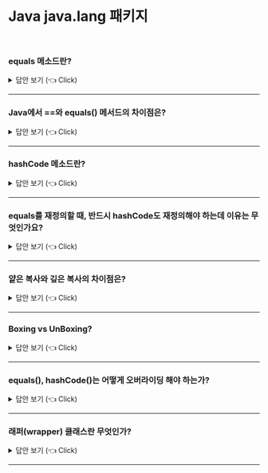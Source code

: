 
# Java java.lang 패키지 
<br>


### equals 메소드란?

<details>
   <summary> 답안 보기 (👈 Click)</summary>
<br />
[참고: 자바의 정석] 
   
+ 매개변수로 객체의 참조변수를 받아서 비교하여 그 결과를 boolean 값으로 알려 주는 역할을 합니다. <br> 
  아래의 코드는 Object 클래스에 정의되어 있는 equals 메소드의 실제 내용입니다. <br> 
  
  ```
  public boolean equals(Object obj){
       return (this == obj);
  }
  ```
  위의 코드에서 알 수 있듯이 두 객체의 같고 다름을 참조변수의 값으로 판단합니다. <br> 
  그렇기 때문에 서로 다른 두 객체를 equals 메서드로 비교하면 항상 false를 결과로 얻게 됩니다. <br> 
   
</details>

-----------------------

### Java에서 ==와 equals() 메서드의 차이점은?

<details>
   <summary> 답안 보기 (👈 Click)</summary>
<br />
+ 
</details>

-----------------------

### hashCode 메소드란?

<details>
   <summary> 답안 보기 (👈 Click)</summary>
<br />
   
[참고: 자바의 정석]    

+ 이 메서드는 해싱(hashing) 기법에 사용되는 해시 함수(hash function)을 구현한 것입니다. <br> 
  해싱은 데이터관리기법 중의 하나인데, 다량의 데이터를 저장하고 검색하는데 유용합니다. <br> 
  해시함수는 찾고자 하는 값을 입력하면, 그 값이 저장된 위치를 알려주는 해시 코드(hash code)를 반환합니다.<br>
  
  일반적으로 해시코드가 같은 두 객체가 존재하는 것이 가능하지만, <br> 
  Object 클래스에 정의된 hashCode 메서드는 객체의 주소값으로 해시코드를 만들어 반환하기 때문에<br>
  32 bit JVM에서는 서로 다른 두 객체는 결코 같은 해시코드를 가질 수 없었지만, <br>
  64 bit JVM에서는 8 byte 주소값으로 해시코드(4 byte)를 만들기 때문에 해시코드가 중복될 수 있습니다. 
   
</details>


-----------------------
### equals를 재정의할 때, 반드시 hashCode도 재정의해야 하는데 이유는 무엇인가요?

<details>
   <summary> 답안 보기 (👈 Click)</summary>
<br />
+ 
</details>

-----------------------

### 얕은 복사와 깊은 복사의 차이점은?

<details>
   <summary> 답안 보기 (👈 Click)</summary>
<br />
+ clone()은 단순히 객체에 저장된 값을 그대로 복제할 뿐, <br> 
  객체가 참조하고 있는 객체까지 복제하지는 않습니다. <br> 
  객체 배열을 clone()으로 복제하는 경우에는 원본과 복제본이 같은 객체를 공유하므로 완전한 복제라고 보기는 어렵습니다. <br> 
  이러한 복제(복사)를 얕은 복사라고 합니다. <br>
  얕은 복사에서는 원본을 변경하면 복사본도 영향을 받습니다. <br> 
   
  반면에, 원본이 참조하고 있는 객체까지 복제하는 것을 깊은 복사라고 합니다. <br> 
  깊은 복사에서는 원본과 복사본이 서로 다른 객체를 참조하기 때문에 원본의 ㅂ녀경이 복사본에 영향을 미치지 않습니다. <br> 
</details>

-----------------------

### Boxing vs UnBoxing?

<details>
   <summary> 답안 보기 (👈 Click)</summary>
<br />
+ 
</details>


-----------------------

### equals(), hashCode()는 어떻게 오버라이딩 해야 하는가?

<details>
   <summary> 답안 보기 (👈 Click)</summary>
<br />
[참고: 이펙티브 자바] 
   
+ Object에서 final이 아닌 메서드(equals, hashCode, toString, clone, finalize)는 모두 재정의(overriding)를 염두에 두고 설계된 것이라<br>
  재정의 시 지켜야 하는 일반 규약이 명확히 정의되어 있습니다. <br>
  equals는 일반 규약을 지켜 재정의해야 합니다. <br>
  Object 명세에 적힌 규약으로서, 반사성, 대칭성, 추이성, 일관성, null-아님을 만족시켜야 합니다. <br> 
  equals를 재정의한 클래스 모두에서 hashCode도 재정의해야 합니다. <br>
  그렇지 않으면 hashCode 일반 규약을 어기게 되어, 해당 클래스의 인스턴스를 HashMap이나 HashSet 같은 컬렉션의 원소로 사용할 때 <br>
  문제를 일으킵니다. <br>
  논리적으로 같은 객체는 같은 해시코드를 반환해야 합니다. <br> 
  equals는 물리적으로 다른 두 객체를 논리적으로 같다고 할 수 있는데, Object의 기본 hashCode 메서드는 이 둘이 전혀 다르다고 판단하여 <br>
  규약과 달리 (무작위처럼 보이는) 서로 다른 값을 반환합니다.
</details>


-----------------------
### 래퍼(wrapper) 클래스란 무엇인가?

<details>
   <summary> 답안 보기 (👈 Click)</summary>
<br />
[참고: 자바의 정석] 
   
+ 때로는 기본형(primitive type) 변수도 어쩔 수 없이 객체로 다뤄야 하는 경우가 있습니다. <br> 
  예를 들면, 매개변수로 객체를 요구할 때, 기본형 값이 아닌 객체로 저장해야 할 때, <br> 
  객체간의 비교가 필요할 때 등등의 경우에는 기본형 값들을 객체로 변환하여 작업을 수행해야 합니다. <br> 
   
  이 때, 사용되는 것이 래퍼(wrapper) 클래스입니다. 8개의 기본형을 대표하는 8개의 래퍼클래스가 있는데, <br> 
  이 클래스들을 이용하면 기본형 값을 객체로 다룰 수 있습니다. 
</details>

-----------------------

